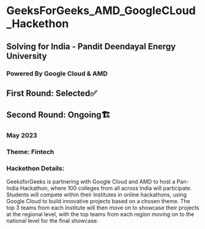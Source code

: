# GeeksForGeeks_AMD_GoogleCLoud_Hackethon

## Solving for India - Pandit Deendayal Energy University
### Powered By Google Cloud & AMD

## First Round: Selected✅

## Second Round: Ongoing🏗️
### May 2023
### Theme: Fintech


### Hackethon Details:
GeeksforGeeks is partnering with Google Cloud and AMD to host a Pan-India Hackathon, where 100 colleges from all across India will participate. Students will compete within their Institutes in online hackathons, using Google Cloud to build innovative projects based on a chosen theme. The top 3 teams from each Institute will then move on to showcase their projects at the regional level, with the top teams from each region moving on to the national level for the final showcase.

